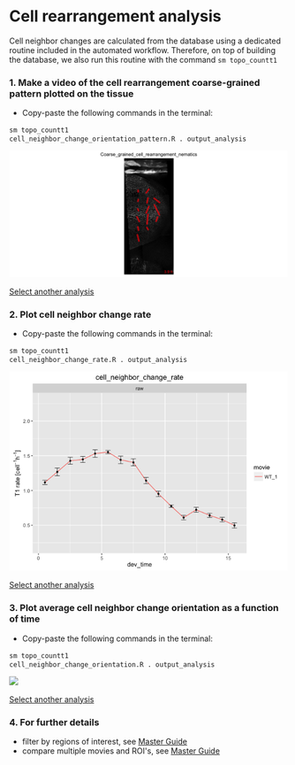 
# Cell rearrangement analysis

Cell neighbor changes are calculated from the database using a dedicated routine included in the automated workflow. Therefore, on top of building the database, we also run this routine with the command `sm topo_countt1`


### 1. Make a video of the cell rearrangement coarse-grained pattern plotted on the tissue

* Copy-paste the following commands in the terminal:

```
sm topo_countt1 
cell_neighbor_change_orientation_pattern.R . output_analysis
```

![](cell_rearrangements_files/figure-html/cell_neighbor_change_orientation_pattern-1.png)

[Select another analysis](tm_qs_example_data.md)


### 2. Plot cell neighbor change rate
* Copy-paste the following commands in the terminal:

```
sm topo_countt1 
cell_neighbor_change_rate.R . output_analysis
```

![](cell_rearrangements_files/figure-html/cell_neighbor_change_rate-1.png)

[Select another analysis](tm_qs_example_data.md)

### 3. Plot average cell neighbor change orientation as a function of time
* Copy-paste the following commands in the terminal:

```
sm topo_countt1 
cell_neighbor_change_orientation.R . output_analysis
```

![](cell_rearrangements_files/figure-html/cell_neighbor_change_orientation-1.png)

[Select another analysis](tm_qs_example_data.md)

### 4. For further details
* filter by regions of interest, see [Master Guide](https://mpicbg-scicomp.github.io/tissue_miner/tm_tutorial/R-tutorial.html#plot-the-color-coded-cell-area-pattern-in-the-whole_tissue-roi)
* compare multiple movies and ROI's, see [Master Guide](https://mpicbg-scicomp.github.io/tissue_miner/tm_tutorial/R-tutorial.html#comparing-averaged-quantities-between-movies-and-rois)
